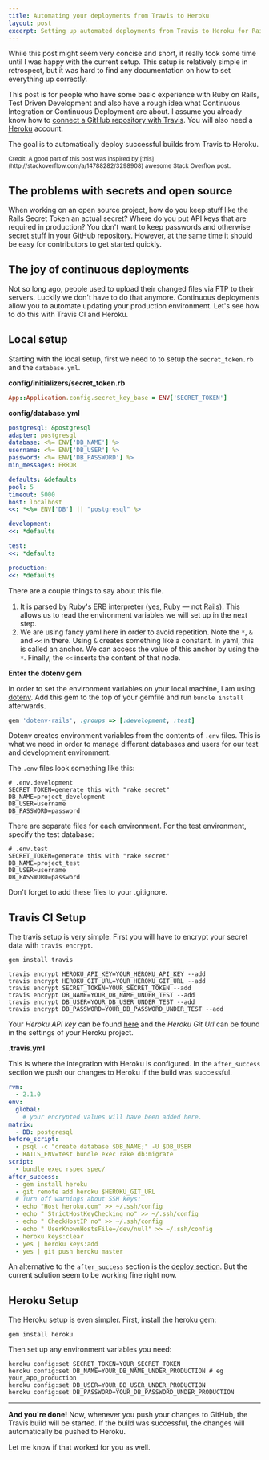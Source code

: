 ```yaml
---
title: Automating your deployments from Travis to Heroku
layout: post
excerpt: Setting up automated deployments from Travis to Heroku for Rails applications.
---
```

While this post might seem very concise and short, it really took some time until I was happy with the current setup.
This setup is relatively simple in retrospect, but it was hard to find any documentation on how to set everything up correctly.

This post is for people who have some basic experience with Ruby on Rails, Test Driven Development and also have a rough idea what Continuous Integration or Continuous Deployment are about.
I assume you already know how to [connect a GitHub repository with Travis](http://docs.travis-ci.com/user/getting-started/). You will also need a [Heroku](http://heroku.com) account.

The goal is to automatically deploy successful builds from Travis to Heroku.

<small>
Credit: A good part of this post was inspired by [this](http://stackoverflow.com/a/14788282/3298908) awesome Stack Overflow post.
</small>

## The problems with secrets and open source
When working on an open source project, how do you keep stuff like the Rails Secret Token an actual secret? Where do you put API keys that are required in production?
You don't want to keep passwords and otherwise secret stuff in your GitHub repository. However, at the same time it should be easy for contributors to get started quickly.

## The joy of continuous deployments
Not so long ago, people used to upload their changed files via FTP to their servers. Luckily we don't have to do that anymore. Continuous deployments allow you to automate updating your production environment. Let's see how to do this with Travis CI and Heroku.

## Local setup
Starting with the local setup, first we need to to setup the `secret_token.rb` and the `database.yml`.

**config/initializers/secret_token.rb**

```ruby
App::Application.config.secret_key_base = ENV['SECRET_TOKEN']
```

**config/database.yml**

```yml
postgresql: &postgresql
adapter: postgresql
database: <%= ENV['DB_NAME'] %>
username: <%= ENV['DB_USER'] %>
password: <%= ENV['DB_PASSWORD'] %>
min_messages: ERROR

defaults: &defaults
pool: 5
timeout: 5000
host: localhost
<<: *<%= ENV['DB'] || "postgresql" %>

development:
<<: *defaults

test:
<<: *defaults

production:
<<: *defaults
```

There are a couple things to say about this file.

 1. It is parsed by Ruby's ERB interpreter ([yes, Ruby](http://www.ruby-doc.org/stdlib-2.1.0/libdoc/erb/rdoc/ERB.html) &mdash; not Rails). This allows us to read the environment variables we will set up in the next step.
 2. We are using fancy yaml here in order to avoid repetition. Note the `*`, `&` and `<<` in there. Using `&` creates something like a constant. In yaml, this is called an anchor. We can access the value of this anchor by using the `*`.
    Finally, the `<<` inserts the content of that node.

**Enter the dotenv gem**

In order to set the environment variables on your local machine, I am using [dotenv](https://github.com/bkeepers/dotenv).
Add this gem to the top of your gemfile and run `bundle install` afterwards.

```ruby
gem 'dotenv-rails', :groups => [:development, :test]
```
Dotenv creates environment variables from the contents of `.env` files. This is what we need in order to manage different databases and users for our test and development environment.

The `.env` files look something like this:

    # .env.development
    SECRET_TOKEN=generate this with "rake secret"
    DB_NAME=project_development
    DB_USER=username
    DB_PASSWORD=password

There are separate files for each environment. For the test environment, specify the test database:

    # .env.test
    SECRET_TOKEN=generate this with "rake secret"
    DB_NAME=project_test
    DB_USER=username
    DB_PASSWORD=password

Don't forget to add these files to your .gitignore.

## Travis CI Setup

The travis setup is very simple. First you will have to encrypt your secret data with `travis encrypt`.

    gem install travis

    travis encrypt HEROKU_API_KEY=YOUR_HEROKU_API_KEY --add
    travis encrypt HEROKU_GIT_URL=YOUR_HEROKU_GIT_URL --add
    travis encrypt SECRET_TOKEN=YOUR_SECRET_TOKEN --add
    travis encrypt DB_NAME=YOUR_DB_NAME_UNDER_TEST --add
    travis encrypt DB_USER=YOUR_DB_USER_UNDER_TEST --add
    travis encrypt DB_PASSWORD=YOUR_DB_PASSWORD_UNDER_TEST --add

Your *Heroku API key* can be found [here](https://dashboard.heroku.com/account#api-key) and the *Heroku Git Url* can be found in the settings of your Heroku project.

**.travis.yml**

This is where the integration with Heroku is configured. In the `after_success` section we push our changes to Heroku if the build was successful.

```yml
rvm:
  - 2.1.0
env:
  global:
    # your encrypted values will have been added here.
matrix:
  - DB: postgresql
before_script:
  - psql -c "create database $DB_NAME;" -U $DB_USER
  - RAILS_ENV=test bundle exec rake db:migrate
script:
  - bundle exec rspec spec/
after_success:
  - gem install heroku
  - git remote add heroku $HEROKU_GIT_URL
  # Turn off warnings about SSH keys:
  - echo "Host heroku.com" >> ~/.ssh/config
  - echo " StrictHostKeyChecking no" >> ~/.ssh/config
  - echo " CheckHostIP no" >> ~/.ssh/config
  - echo " UserKnownHostsFile=/dev/null" >> ~/.ssh/config
  - heroku keys:clear
  - yes | heroku keys:add
  - yes | git push heroku master
```
An alternative to the `after_success` section is the [deploy section](http://docs.travis-ci.com/user/deployment/heroku/). But the current solution seem to be working fine right now.

## Heroku Setup
The Heroku setup is even simpler. First, install the heroku gem:

    gem install heroku

Then set up any environment variables you need:

    heroku config:set SECRET_TOKEN=YOUR_SECRET_TOKEN
    heroku config:set DB_NAME=YOUR_DB_NAME_UNDER_PRODUCTION # eg your_app_production
    heroku config:set DB_USER=YOUR_DB_USER_UNDER_PRODUCTION
    heroku config:set DB_PASSWORD=YOUR_DB_PASSWORD_UNDER_PRODUCTION

------

**And you're done!** Now, whenever you push your changes to GitHub, the Travis build will be started. If the build was successful, the changes will automatically be pushed to Heroku.

Let me know if that worked for you as well.
